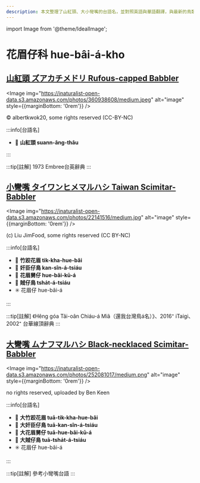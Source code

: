 ```yaml
---
description: 本文整理了山紅頭、大小彎嘴的台語名，並對照英語與華語翻譯，與最新的鳥類分類，期待能夠供未來的台語鳥類圖鑑當作參考
---
```


import Image from '@theme/IdealImage';

# 花眉仔科 hue-bâi-á-kho

## [山紅頭 ズアカチメドリ Rufous-capped Babbler](https://ebird.org/species/rucbab1)

<Image img="https://inaturalist-open-data.s3.amazonaws.com/photos/360938608/medium.jpeg" alt="image" style={{marginBottom: '0rem'}} />

<p className="image-caption">
© albertkwok20, some rights reserved (CC-BY-NC)
</p>

:::info[台語名]

- 🎯 **山紅頭 suann-âng-thâu**

:::

:::tip[註解]
1973 Embree台英辭典
:::

## [小彎嘴 タイワンヒメマルハシ Taiwan Scimitar-Babbler](https://ebird.org/species/taiscb1)

<Image img="https://inaturalist-open-data.s3.amazonaws.com/photos/22141516/medium.jpg" alt="image" style={{marginBottom: '0rem'}} />

<p className="image-caption">
(c) Liu JimFood, some rights reserved (CC BY-NC)
</p>

:::info[台語名]

- 🎯 **竹跤花眉 tik-kha-hue-bâi**
- 🎯 **奸臣仔鳥 kan-sîn-á-tsiáu**
- 🎯 **花眉舅仔 hue-bâi-kū-á**
- 🎯 **賊仔鳥 tsha̍t-á-tsiáu**
- ✳️ 花眉仔 hue-bâi-á

:::

:::tip[註解]
《Hêng góa Tâi-oân Chiáu-á Miâ（還我台灣鳥á名）》、2016⁺ iTaigi、2002⁺ 台華線頂辭典
:::

## [大彎嘴 ムナフマルハシ Black-necklaced Scimitar-Babbler](https://ebird.org/species/sbsbab2)

<Image img="https://inaturalist-open-data.s3.amazonaws.com/photos/252081017/medium.png" alt="image" style={{marginBottom: '0rem'}} />

<p className="image-caption">
no rights reserved, uploaded by Ben Keen
</p>

:::info[台語名]

- 🎯 **大竹跤花眉 tuā-tik-kha-hue-bâi**
- 🎯 **大奸臣仔鳥 tuā-kan-sîn-á-tsiáu**
- 🎯 **大花眉舅仔 tuā-hue-bâi-kū-á**
- 🎯 **大賊仔鳥 tuā-tsha̍t-á-tsiáu**
- ✳️ 花眉仔 hue-bâi-á

:::

:::tip[註解]
參考小彎嘴台語
:::

